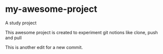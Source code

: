 # my-awesome-project
A study project

This awesome project is created to experiment git notions like clone, push and pull

This is another edit for a new commit.
